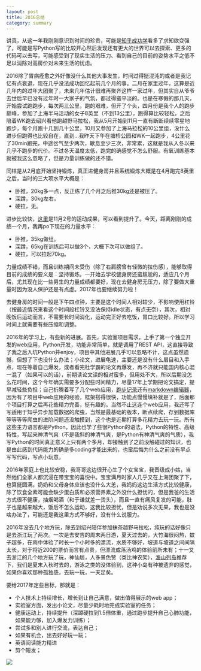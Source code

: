 ```yaml
---
layout: post
title: 2016总结
category: summary
---
```


讲真，从这一年我刚刚意识到时间的珍贵，可能是[知乎成功学](https://www.zhihu.com/lives/757587093366009856)看多了求知欲变强了，可能是写Python写的比较开心然后发现还有更大的世界可以去探索、更多的代码可以去写，可能感受到了现实生活的压力、看到自己的目前的姿势水平之低不足以消除对高房价对未来生活的忧虑。

2016除了胃病痊愈之外好像没什么其他大事发生，时间过得挺混沌的或者是我记忆有点衰退，现在几乎没法成功回忆起前几个月的事。二月在家里过年，这算是近几年内的过年大团聚了，未来几年估计很难再聚齐这样一家过年，但其实自从爷爷去世后早已没有过年时一大家子的气氛，都过得蛮平淡的。也是在寒假的那几天，开始尝试跑跑步，每次两三公里，跑的艰难，但开了个头，四月份是我个人的跑步巅峰，参加了上海半马活动的女子8英里（不到13公里），跑得算比较轻松，之后陪着WK跑去绍兴看他跑越野马拉松，我从5月开始到11月一直有断断续续零星地跑步，每个月跑十几到几十公里，10月又参加了上海马拉松的10公里组，没什么进步但跑得也比较自在，直到...我昨天下午在塘桥公园和WK一起跑步，4公里花了30min跑完，中途岔气至少两次，歇息至少三次，非常累，这就是我从入冬以来几乎不跑步的代价。不过冬天温度太低，跑完的确感觉不怎么舒服。有氧训练基本就被我这么忽略了，但是力量训练做的还不错。

同样是从2月底开始坚持锻炼，真正进健身房并且系统锻炼大概是在4月跑完8英里之后，当时的三大项水平大概是：

- 卧推，20kg多一点，反正练了几个月之后推30kg还是被压了。
- 深蹲，30kg左右。
- 硬拉，无。 

进步比较快，[这里](http://9beans.site/exercise/2016/11/02/about-training)是11月2号的运动成果，可以看到提升了。今天，距离刚刚的成绩一个月，我再po下现在的力量水平：

- 卧推，35kg做组。
- 深蹲，65kg在训练后可以做3个，大概下次可以做组了。
- 硬拉，可以拉起70kg。

力量成绩不错，而且训练期间未受伤（除了右肩膀曾有轻微的拉伤感），能够取得目前的成绩的要义是：坚持锻炼。一开始去学校健身房还蛮尴尬的，适应几个月后，尤其现在比一些男生的力量成绩都要好，现在去健身房无压力，除了要做大重量时因为没人保护还是有点虚。2017年也要继续努力啦！

去健身房的时间一般是下午四点钟，主要是这个时间人相对较少，不影响使用杠铃（按最近情况来看这个时间段杠铃又没法保持idle状态，有点无奈），其次，相对晚饭后运动而言，不需要长时间消化，运动完正好去吃饭，胃口比较好。所以学习时间上就需要有些压缩和调整。

2016年的学习上，有些新的进展。首先，实验室项目需求，上手了第一个独立开发的web应用，Python开发，功能非常简单，就是调用了REST API，这直接导致了我之后入坑Python并enjoy，项目中其他进展几乎可以忽略不计，这点虽然遗憾，但想了下也没什么办法；小论文，进展龟速，主要还是没有什么眉目和入手点，现在等着自己爆发，或者看完杜学霸的论文再爆发，再不济就只能国内核心混一混了（如果可以的话），前期读论文读的相对蛮多，但用处不大，所以后期没怎么花时间，这个今年确实需要多分配些时间精力，尽量17年上学期把论文搞定，提早减轻些负担；自己折腾着写了几个web应用，[跑步记录](http://59.110.139.171:9888/)还有[markdown编辑器](http://59.110.139.171:9876/)，因为有了项目中web应用的经验，框架搭得很快，功能点慢慢填补就是了，后面那个项目打算之后再花些精力完善，挺有趣的。当然不止这连个web应用，我还写了写适用于知乎异步加载数据的爬虫，当然是最基础的版本，断点续爬，存到数据库等等等等爬虫的进阶问题还没触摸到，这个也是近期打算多花精力去玩一玩。所有这些主力语言都是Python，因此也学了些很Python的语法，Python的特性、高级特性，写起来神清气爽（不是我斜的神清气爽，是Python有神清气爽的气质），我写Python的时间真正意义上只有两个多月，却接触到了之前没触碰过的知识，也是由此感到代码能力的确是多coding才能出来的，也蛮后悔为什么之前没有早点写写代码，写点小玩意。

2016年家庭上也比较安稳，我哥哥这边很开心生了个女宝宝，我晋级成小姑，当然他们全家人都沉浸在带宝宝的喜悦中。宝宝满月时家人几乎又在上海团聚了下，也算挺圆满。奶奶和父母身体应该也没什么大恙，我妈妈这边生活方式比较健康，除了饮食全素可能会缺少蛋白质和必须营养素之外没什么担忧的，但是我爸的生活方式很不健康，抽烟喝酒（和于谦就差一烫头），而且一直有痛风复发的可能，肚子也是越来越大，饭后不怎么运动，这我比较担忧，但是劝说多次无果，我也是没啥办法了，可能还是我这里方式不够好，没有什么说服力。

2016年没去几个地方玩，除去到绍兴陪伴参加抹茶越野马拉松，纯玩的话好像只是去浙江玩了两次。一次是去安吉的周末两日游，夏天过去的，大竹海很闷热，蚊子超多，在雨中体验了时长一个小时多的漂流，水质不够好，坡道与坡道之间间隔太长，对于将近200的票价而言有点贵，但漂流成落汤鸡的体验前所未有；十一又去浙江的几个地方玩了玩，神仙居，人多景色赞（类比神农架），[渔山列岛](http://www.mafengwo.cn/i/1329281.html)推荐下，我们是夏末入秋时去的，游泳之类的没体验到，这种小岛有种被遗弃的感觉，如果你喜欢那种孤独感，去玩一玩，一天足矣。

要给2017年定些目标，那就是：

- 个人技术上持续增长，增长到让自己满意，做出值得展示的web app；
- 实验室方面，发出小论文，尽量少耗时地完成实验室的任务；
- 健康运动上，持续提升（深蹲硬拉到1.5倍体重，通过跑步提升自己心肺功能，如果能力够，加入爆发力训练）；
- 尝试多和别人进行交流，表达自己；
- 如果有机会，出去好好玩一玩；
- 英语阅读能力精进
- 剪个短发；

![](https://ooo.0o0.ooo/2017/01/03/586bcbc76a18e.jpg)

